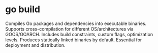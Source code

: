 # go build

Compiles Go packages and dependencies into executable binaries. Supports cross-compilation for different OS/architectures via GOOS/GOARCH. Includes build constraints, custom flags, optimization levels. Produces statically linked binaries by default. Essential for deployment and distribution.